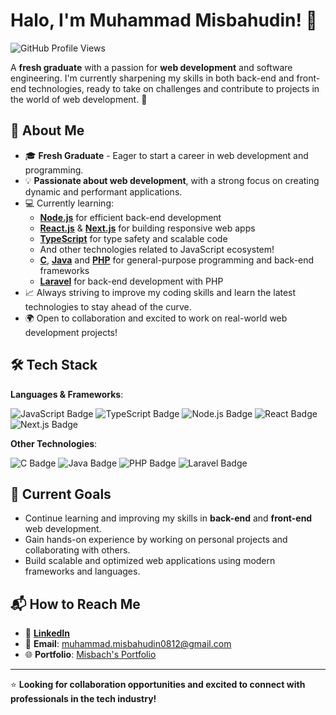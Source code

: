 # Halo, I'm **Muhammad Misbahudin**! 👋

![GitHub Profile Views](https://komarev.com/ghpvc/?username=username&color=blue)  

A **fresh graduate** with a passion for **web development** and software engineering. I'm currently sharpening my skills in both back-end and front-end technologies, ready to take on challenges and contribute to projects in the world of web development. 🌱

## 🚀 About Me
- 🎓 **Fresh Graduate** - Eager to start a career in web development and programming.
- 💡 **Passionate about web development**, with a strong focus on creating dynamic and performant applications.
- 💻 Currently learning:
  - **[Node.js](https://nodejs.org/)** for efficient back-end development  
  - **[React.js](https://reactjs.org/)** & **[Next.js](https://nextjs.org/)** for building responsive web apps
  - **[TypeScript](https://www.typescriptlang.org/)** for type safety and scalable code
  - And other technologies related to JavaScript ecosystem!
  - **[C](https://en.cppreference.com/w/c)**, **[Java](https://www.java.com/en/)** and **[PHP](https://www.php.net/)** for general-purpose programming and back-end frameworks
  - **[Laravel](https://laravel.com/)** for back-end development with PHP
- 📈 Always striving to improve my coding skills and learn the latest technologies to stay ahead of the curve.
- 🌍 Open to collaboration and excited to work on real-world web development projects!

## 🛠️ Tech Stack
**Languages & Frameworks**:

![JavaScript Badge](https://img.shields.io/badge/JavaScript-F7DF1E?style=flat&logo=javascript&logoColor=black)
![TypeScript Badge](https://img.shields.io/badge/TypeScript-007ACC?style=flat&logo=typescript&logoColor=white)
![Node.js Badge](https://img.shields.io/badge/Node.js-339933?style=flat&logo=node.js&logoColor=white)
![React Badge](https://img.shields.io/badge/React-20232A?style=flat&logo=react&logoColor=61DAFB)
![Next.js Badge](https://img.shields.io/badge/Next.js-000000?style=flat&logo=next.js&logoColor=white)

**Other Technologies**:

![C Badge](https://img.shields.io/badge/C-00599C?style=flat&logo=c&logoColor=white)
![Java Badge](https://img.shields.io/badge/Java-007396?style=flat&logo=java&logoColor=white)
![PHP Badge](https://img.shields.io/badge/PHP-8993BE?style=flat&logo=php&logoColor=white)
![Laravel Badge](https://img.shields.io/badge/Laravel-FF2D20?style=flat&logo=laravel&logoColor=white)

## 🌱 Current Goals
- Continue learning and improving my skills in **back-end** and **front-end**  web development.
- Gain hands-on experience by working on personal projects and collaborating with others.
- Build scalable and optimized web applications using modern frameworks and languages.

## 📬 How to Reach Me
- 💼 **[LinkedIn](https://www.linkedin.com/in/muhammad-misbahudin-0812gg)**  
- 📧 **Email**: [muhammad.misbahudin0812@gmail.com](mailto:muhammad.misbahudin0812@gmail.com)  
- 🌐 **Portfolio**: [Misbach's Portfolio](https://muhammad-misbahudin-portfolio.netlify.app/)

---

⭐ **Looking for collaboration opportunities and excited to connect with professionals in the tech industry!**
